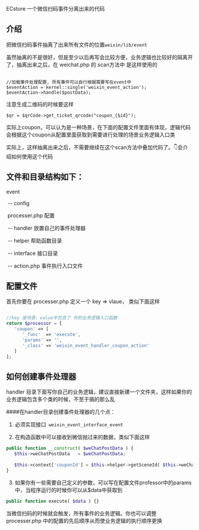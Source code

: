 ECstore 一个微信扫码事件分离出来的代码

## 介绍

把微信扫码事件抽离了出来所有文件的位置`weixin/lib/event `

虽然抽离的不是很好，但是至少以后再写会比较方便，业务逻辑也比较好的隔离开了，抽离出来之后，在 weichat.php 的 scan方法中 是这样使用的

```

//加载事件处理配置, 所有事件可以自行根据需要写在event中
$eventAction = kernel::single('weixin_event_action');
$eventAction->handle($postData);
```

注意生成二维码的时候要这样

```
$qr = $qrCode->get_ticket_qrcode("coupon_{$id}");
```

实际上coupon，可以认为是一种场景，在下面的配置文件里面有体现，逻辑代码会根据这个coupon从配置里面获取到需要进行处理的场景业务逻辑入口类



实际上，这样抽离出来之后，不需要继续在这个scan方法中叠加代码了。👇会介绍如何使用这个代码

## **文件和目录结构如下：**

event    

​	-- config 

​		 processer.php   配置    

​	-- handler   放置自己的事件处理器    

​	-- helper    帮助函数目录    

​	-- interface 接口目录    

​	-- action.php  事件执行入口文件



## **配置文件**

首先你要在 processer.php 定义一个 key => vlaue， 类似下面这样

```PHP

//key 是场景，value中包含了 你的业务逻辑入口函数
return $processor = [
   'coupon' => [
      '_func'  => 'execute',
      'params' => '',
      '_class' => 'weixin_event_handler_coupon_action'
   ]
];
```

## 如何创建事件处理器 

handler 目录下面写你自己的业务逻辑，建议直接新建一个文件夹，这样如果你的业务逻辑包含多个类的时候，不至于搞的那么乱

####在handler目录创建事件处理器的几个点：

1. 必须实现接口` weixin_event_interface_event`

1. 在构造函数中可以接收到微信抛过来的数据，类似下面这样

```PHP
public function __construct( $weChatPostData ) {
   $this->weChatPostData   = $weChatPostData;
   
   $this->context['couponId'] = $this->helper->getSceneId( $this->weChatPostData['EventKey'] , 		$this->weChatPostData['Event']);
}
```

3. 如果你有一些需要自己定义的参数，可以写在配置文件professor中的params中，当程序运行的时候你可以从$data中获取到

```PHP
public function execute( $data ) {}
```

当微信扫码的时候就会触发，所有事件的业务逻辑。你也可以调整 processer.php 中的配置的先后顺序从而使业务逻辑的执行顺序更换